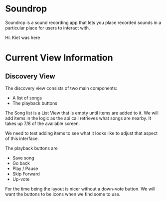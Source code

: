 # Soundrop
Soundrop is a sound recording app that lets you place recorded sounds in a particular place for users to interact with.

Hi.
Kiet was here


# Current View Information

## Discovery View

The discovery view consists of two main components:  
* A list of songs  
* The playback buttons

The Song list is a List View that is empty until items are added to it. We
will add items in the logic as the api call retrieves what songs are nearby.
It takes up 7/8 of the available screen.

We need to test adding items to see what it looks like to adjust that aspect
of this interface.

The playback buttons are
* Save song
* Go back
* Play / Pause
* Skip Forward
* Up-vote

For the time being the layout is nicer without a down-vote button.
We will want the buttons to be icons when we find some to use.
